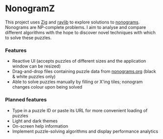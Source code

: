 # NonogramZ

This project uses [Zig](https://ziglang.org) and [raylib](https://www.raylib.com) to explore solutions to [nonograms](https://en.wikipedia.org/wiki/Nonogram). Nonograms are NP-complete problems. I aim to analyse and compare different algorithms with the hope to discover novel techniques with which to solve these puzzles.

### Features
- Reactive UI (accepts puzzles of different sizes and the application window can be resized)
- Drag-and-drop files containing puzzle data from [nonograms.org](https://www.nonograms.org/) (black & white puzzles only)
- Able to solve puzzles manually by filling or X'ing tiles; nonogram changes colour upon being solved

### Planned features
- Type in a puzzle ID or paste its URL for more convenient loading of puzzles
- Light and dark themes
- On-screen help information
- Implement puzzle-solving algorithms and display performance analytics